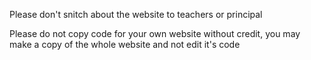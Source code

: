 Please don't snitch about the website to teachers or principal

Please do not copy code for your own website without credit, you may make a copy of the whole website and not edit it's code
